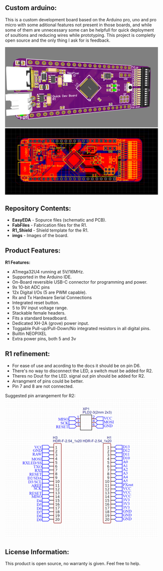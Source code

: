 
Custom arduino:
-------------------
This is a custom development board based on the Arduino pro, uno and pro micro with some aditional features not present in those boards, and while some of them are unnecessary some can be helpfull for quick deployment of soultions and reducing wires while prototyping.
This project is completly open source and the only thing I ask for is feedback.

![](/R1/imgs/board_img.PNG)
![](/R1/imgs/PCB_img.PNG)

Repository Contents:
-------------------
* **EasyEDA** - Sopurce files (schematic and PCB).
* **FabFiles** - Fabrication files for the R1.
* **R1_Shield** - Shield template for the R1.
* **imgs** - Images of the board.

Product Features:
----------------
**R1 Features:**
 - ATmega32U4 running at 5V/16MHz.
 - Supported in the Arduino IDE.
 - On-Board reversible USB-C connector for programming and power.
 - 9x 10-bit ADC pins
 - 12x Digital I/Os (5 are PWM capable).
 - Rx and Tx Hardware Serial Connections
 - Integrated reset button.
 - 5 to 9V input voltage range.
 - Stackable female headers.
 - Fits a standard breadboard.
 - Dedicated XH-2A (grove) power input.
 - Toggable Pull-up/Pull-Down/No integrated resistors in all digital pins.
 - Builtin NEOPIXEL
 - Extra power pins, both 5 and 3v
 
R1 refinement:
----------------
 - For ease of use and acording to the docs it should be on pin D6.
 - There's no way to disconnect the LED, a switch must be added for R2.
 - Theres no Dout for the LED. signal out pin should be added for R2.
 - Arrangment of pins could be better.
 - Pin 7 and 8 are not connected.

	
Suggested pin arrangement for R2:
![](/R1/imgs/pinarrangment.png)

License Information:
-------------------
This product is open source, no warranty is given.
Feel free to help.

